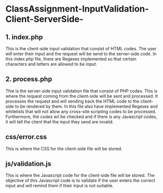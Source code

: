 # ClassAssignment-InputValidation-Client-ServerSide-
## 1. index.php
This is the client-side input validation that consist of HTML codes. The user will enter their input and the request will be send to the server-side code. In this index.php file, there are Regexes implemented so that certain characters and letters are allowed to be input.
## 2. process.php 
Thie is the server-side input validation file that consist of PHP codes. This is where the request coming from the client-side will be sent and processed. It processes the request and will sending back the HTML code to the client-side to be rendered by them. In this file also have implemented Regexes and whitelists that will not allow any cross-site scripting codes to be processed. Furthermore, the codes wil be checked and if there is any Javascript codes, it will tell the client that the input they send are invalid.
## css/error.css
This is where the CSS for the client-side file will be stored. 
## js/validation.js
This is where the Javascript code for the client-side file will be stored. The objective of this Javascript code is to validate if the user enters the correct input and will remind them if their input is not suitable.
